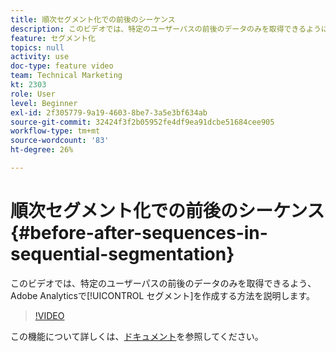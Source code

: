 ```yaml
---
title: 順次セグメント化での前後のシーケンス
description: このビデオでは、特定のユーザーパスの前後のデータのみを取得できるようにAdobe Analyticsでセグメント化する方法を説明します。
feature: セグメント化
topics: null
activity: use
doc-type: feature video
team: Technical Marketing
kt: 2303
role: User
level: Beginner
exl-id: 2f305779-9a19-4603-8be7-3a5e3bf634ab
source-git-commit: 32424f3f2b05952fe4df9ea91dcbe51684cee905
workflow-type: tm+mt
source-wordcount: '83'
ht-degree: 26%

---
```


# 順次セグメント化での前後のシーケンス {#before-after-sequences-in-sequential-segmentation}

このビデオでは、特定のユーザーパスの前後のデータのみを取得できるよう、Adobe Analyticsで[!UICONTROL セグメント]を作成する方法を説明します。

>[!VIDEO](https://video.tv.adobe.com/v/25400/?quality=12)

この機能について詳しくは、[ドキュメント](https://marketing.adobe.com/resources/help/en_US/analytics/segment/index.html?f=seg_build_ui)を参照してください。
